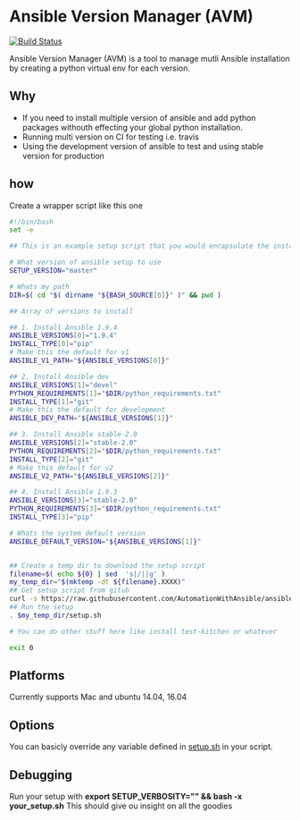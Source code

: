 # Ansible Version Manager (AVM)
[![Build Status](https://travis-ci.org/ahelal/avm.svg?branch=master)](https://travis-ci.org/ahelal/avm)

Ansible Version Manager (AVM) is a tool to manage mutli Ansible installation by creating a python virtual env for each version.

## Why

- If you need to install multiple version of ansible and add python packages withouth effecting your global python installation.
- Running multi version on CI for testing i.e. travis
- Using the development version of ansible to test and using stable version for production

## how
Create a wrapper script like this one
```bash
#!/bin/bash
set -e

## This is an example setup script that you would encapsulate the installation

# What version of ansible setup to use
SETUP_VERSION="master"

# Whats my path
DIR=$( cd "$( dirname "${BASH_SOURCE[0]}" )" && pwd )

## Array of versions to install

## 1. Install Ansible 1.9.4
ANSIBLE_VERSIONS[0]="1.9.4"
INSTALL_TYPE[0]="pip"
# Make this the default for v1
ANSIBLE_V1_PATH="${ANSIBLE_VERSIONS[0]}"

## 2. Install Ansible dev
ANSIBLE_VERSIONS[1]="devel"
PYTHON_REQUIREMENTS[1]="$DIR/python_requirements.txt"
INSTALL_TYPE[1]="git"
# Make this the default for development
ANSIBLE_DEV_PATH="${ANSIBLE_VERSIONS[1]}"

## 3. Install Ansible stable-2.0
ANSIBLE_VERSIONS[2]="stable-2.0"
PYTHON_REQUIREMENTS[2]="$DIR/python_requirements.txt"
INSTALL_TYPE[2]="git"
# Make this default for v2
ANSIBLE_V2_PATH="${ANSIBLE_VERSIONS[2]}"

## 4. Install Ansible 1.9.3
ANSIBLE_VERSIONS[3]="stable-2.0"
PYTHON_REQUIREMENTS[3]="$DIR/python_requirements.txt"
INSTALL_TYPE[3]="pip"

# Whats the system default version
ANSIBLE_DEFAULT_VERSION="${ANSIBLE_VERSIONS[1]}"


## Create a temp dir to download the setup script
filename=$( echo ${0} | sed  's|/||g' )
my_temp_dir="$(mktemp -dt ${filename}.XXXX)"
## Get setup script from gitub
curl -s https://raw.githubusercontent.com/AutomationWithAnsible/ansible-setup/$SETUP_VERSION/setup.sh -o $my_temp_dir/setup.sh
## Run the setup
. $my_temp_dir/setup.sh

# You can do other stuff here like install test-kitchen or whatever

exit 0
```

## Platforms
Currently supports Mac and ubuntu 14.04, 16.04

## Options
You can basicly override any variable defined in [setup.sh](https://github.com/AutomationWithAnsible/ansible-setup/blob/master/setup.sh) in your script.


## Debugging
Run your setup with **export SETUP_VERBOSITY="" && bash -x your_setup.sh**
This should give ou insight on all the goodies
